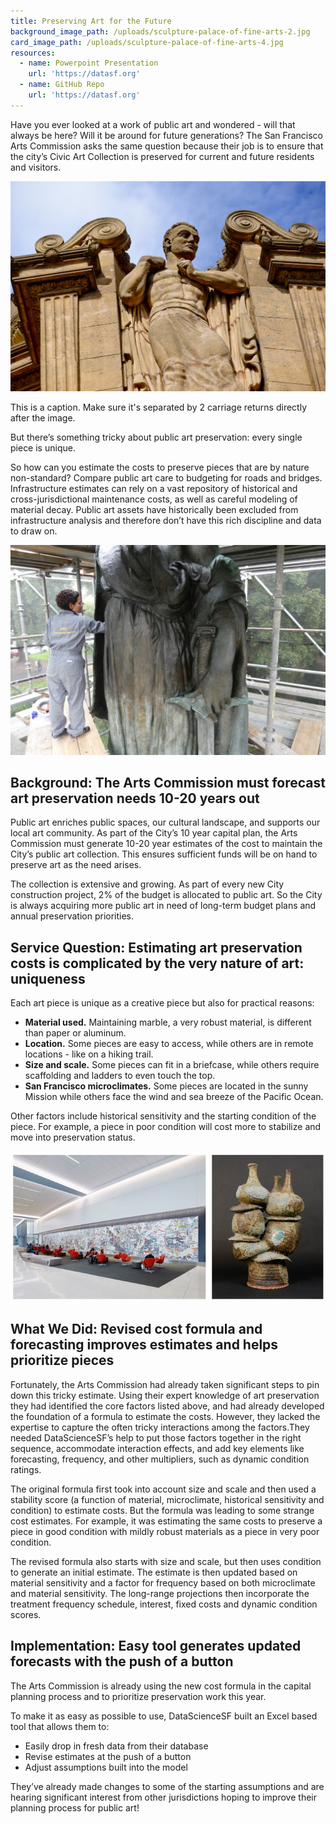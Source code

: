 ```yaml
---
title: Preserving Art for the Future
background_image_path: /uploads/sculpture-palace-of-fine-arts-2.jpg
card_image_path: /uploads/sculpture-palace-of-fine-arts-4.jpg
resources:
  - name: Powerpoint Presentation
    url: 'https://datasf.org'
  - name: GitHub Repo
    url: 'https://datasf.org'
---
```



Have you ever looked at a work of public art and wondered - will that always be here? Will it be around for future generations? The San Francisco Arts Commission asks the same question because their job is to ensure that the city’s Civic Art Collection is preserved for current and future residents and visitors.

![Also remember to put a caption here for screen readers](/uploads/versions/sculpture-palace-of-fine-arts-5---x----1920-1281x---.jpg)

<figcaption>This is a caption. Make sure it's separated by 2 carriage returns directly after the image.</figcaption>

But there’s something tricky about public art preservation: every single piece is unique.

So how can you estimate the costs to preserve pieces that are by nature non-standard? Compare public art care to budgeting for roads and bridges. Infrastructure estimates can rely on a vast repository of historical and cross-jurisdictional maintenance costs, as well as careful modeling of material decay. Public art assets have historically been excluded from infrastructure analysis and therefore don’t have this rich discipline and data to draw on.

![](/uploads/versions/artpreservation-renovation---x----1431-954x---.jpg)

## Background: The Arts Commission must forecast art preservation needs 10-20 years out

Public art enriches public spaces, our cultural landscape, and supports our local art community. As part of the City’s 10 year capital plan, the Arts Commission must generate 10-20 year estimates of the cost to maintain the City’s public art collection. This ensures sufficient funds will be on hand to preserve art as the need arises.

The collection is extensive and growing. As part of every new City construction project, 2% of the budget is allocated to public art. So the City is always acquiring more public art in need of long-term budget plans and annual preservation priorities.

## Service Question: Estimating art preservation costs is complicated by the very nature of art: uniqueness

Each art piece is unique as a creative piece but also for practical reasons:

* **Material used.** Maintaining marble, a very robust material, is different than paper or aluminum.
* **Location.** Some pieces are easy to access, while others are in remote locations - like on a hiking trail.
* **Size and scale.** Some pieces can fit in a briefcase, while others require scaffolding and ladders to even touch the top.
* **San Francisco microclimates.** Some pieces are located in the sunny Mission while others face the wind and sea breeze of the Pacific Ocean.

Other factors include historical sensitivity and the starting condition of the piece. For example, a piece in poor condition will cost more to stabilize and move into preservation status.

![](/uploads/versions/artpreservation-twopieces---x----702-334x---.JPG)

## What We Did: Revised cost formula and forecasting improves estimates and helps prioritize pieces

Fortunately, the Arts Commission had already taken significant steps to pin down this tricky estimate. Using their expert knowledge of art preservation they had identified the core factors listed above, and had already developed the foundation of a formula to estimate the costs. However, they lacked the expertise to capture the often tricky interactions among the factors.They needed DataScienceSF’s help to put those factors together in the right sequence, accommodate interaction effects, and add key elements like forecasting, frequency, and other multipliers, such as dynamic condition ratings.

The original formula first took into account size and scale and then used a stability score (a function of material, microclimate, historical sensitivity and condition) to estimate costs. But the formula was leading to some strange cost estimates. For example, it was estimating the same costs to preserve a piece in good condition with mildly robust materials as a piece in very poor condition.

The revised formula also starts with size and scale, but then uses condition to generate an initial estimate. The estimate is then updated based on material sensitivity and a factor for frequency based on both microclimate and material sensitivity. The long-range projections then incorporate the treatment frequency schedule, interest, fixed costs and dynamic condition scores.

## Implementation: Easy tool generates updated forecasts with the push of a button

The Arts Commission is already using the new cost formula in the capital planning process and to prioritize preservation work this year.

To make it as easy as possible to use, DataScienceSF built an Excel based tool that allows them to:

* Easily drop in fresh data from their database
* Revise estimates at the push of a button
* Adjust assumptions built into the model

They’ve already made changes to some of the starting assumptions and are hearing significant interest from other jurisdictions hoping to improve their planning process for public art!